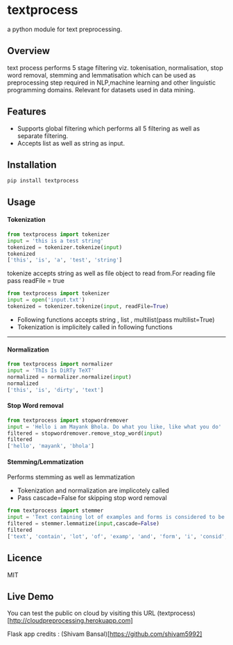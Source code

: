 textprocess
==========

a python module for text preprocessing.

Overview
----------

text process performs 5 stage filtering viz. tokenisation, normalisation, stop word removal, stemming and lemmatisation which can be used as preprocessing step required in NLP,machine learning and other linguistic programming domains. Relevant for datasets used in data mining.

Features
----------
* Supports global filtering which performs all 5 filtering as well as separate filtering.
* Accepts list as well as string as  input.

Installation
----------

```shell
pip install textprocess

```
Usage
----------

#### Tokenization

```python
from textprocess import tokenizer
input = 'this is a test string'
tokenized = tokenizer.tokenize(input)
tokenized
['this', 'is', 'a', 'test', 'string']
```

tokenize accepts string as well as file object to read from.For reading file pass readFile = true

```python
from textprocess import tokenizer
input = open('input.txt')
tokenized = tokenizer.tokenize(input, readFile=True)
```    

* Following functions accepts string , list , multilist(pass multilist=True)
* Tokenization is implicitely called in following functions

____

#### Normalization

```python
from textprocess import normalizer
input = 'ThIs Is DiRTy TeXT'
normalized = normalizer.normalize(input)
normalized
['this', 'is', 'dirty', 'text']
```

#### Stop Word removal

```python
from textprocess import stopwordremover
input = 'Hello i am Mayank Bhola. Do what you like, like what you do'
filtered = stopwordremover.remove_stop_word(input)
filtered
['hello', 'mayank', 'bhola']
```
  

#### Stemming/Lemmatization
Performs stemming as well as lemmatization

* Tokenization and normalization are implicotely called
* Pass cascade=False for skipping stop word removal

```python
from textprocess import stemmer
input = 'Text containing lot of examples and forms is considered to be legitimate'
filtered = stemmer.lemmatize(input,cascade=False)
filtered
['text', 'contain', 'lot', 'of', 'examp', 'and', 'form', 'i', 'consid', 'to', 'be', 'legitim']
```


Licence
----------
MIT

Live Demo
----------
You can test the public on cloud by visiting this URL
(textprocess)[http://cloudpreprocessing.herokuapp.com]

Flask app credits : (Shivam Bansal)[https://github.com/shivam5992]


  
    
